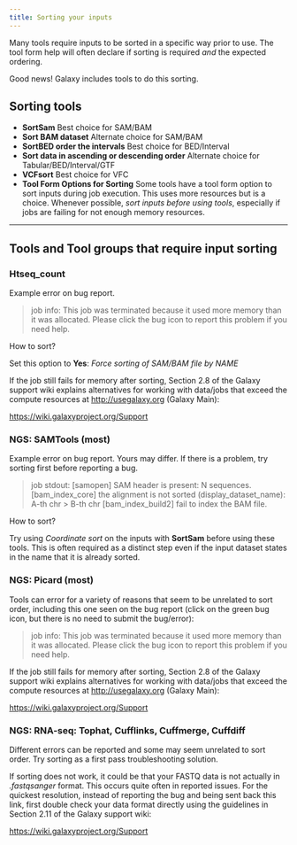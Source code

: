 ```yaml
---
title: Sorting your inputs
---
```


Many tools require inputs to be sorted in a specific way prior to use. The tool form help will often declare if sorting is required *and* the expected ordering. 

Good news! Galaxy includes tools to do this sorting.

## Sorting tools

* **SortSam** Best choice for SAM/BAM
* **Sort BAM dataset** Alternate choice for SAM/BAM
* **SortBED order the intervals** Best choice for BED/Interval
* **Sort data in ascending or descending order** Alternate choice for Tabular/BED/Interval/GTF
* **VCFsort** Best choice for VFC
* **Tool Form Options for Sorting** Some tools have a tool form option to sort inputs during job execution. This uses more resources but is a choice. Whenever possible, _sort inputs before using tools_, especially if jobs are failing for not enough memory resources.

- - - 

## Tools and Tool groups that require input sorting

### Htseq_count

Example error on bug report. 

> job info:
> This job was terminated because it used more memory than it was allocated.
> Please click the bug icon to report this problem if you need help.

How to sort?

Set this option to **Yes**: _Force sorting of SAM/BAM file by NAME_

If the job still fails for memory after sorting, Section 2.8 of the Galaxy support wiki explains alternatives for working with data/jobs that exceed the compute resources at http://usegalaxy.org (Galaxy Main):

https://wiki.galaxyproject.org/Support

### NGS: SAMTools (most)

Example error on bug report. Yours may differ. If there is a problem, try sorting first before reporting a bug.

> job stdout:
> [samopen] SAM header is present: N sequences.
> [bam_index_core] the alignment is not sorted (display_dataset_name): A-th chr > B-th chr
> [bam_index_build2] fail to index the BAM file.

How to sort?

Try using *Coordinate sort* on the inputs with **SortSam** before using these tools. This is often required as a distinct step even if the input dataset states in the name that it is already sorted.


### NGS: Picard (most)

Tools can error for a variety of reasons that seem to be unrelated to sort order, including this one seen on the bug report (click on the green bug icon, but there is no need to submit the bug/error):

> job info:
> This job was terminated because it used more memory than it was allocated.
> Please click the bug icon to report this problem if you need help.

If the job still fails for memory after sorting, Section 2.8 of the Galaxy support wiki explains alternatives for working with data/jobs that exceed the compute resources at http://usegalaxy.org (Galaxy Main):

https://wiki.galaxyproject.org/Support

### NGS: RNA-seq: Tophat, Cufflinks, Cuffmerge, Cuffdiff

Different errors can be reported and some may seem unrelated to sort order. Try sorting as a first pass troubleshooting solution.

If sorting does not work, it could be that your FASTQ data is not actually in *.fastqsanger* format. This occurs quite often in reported issues. For the quickest resolution, instead of reporting the bug and being sent back this link, first double check your data format directly using the guidelines in Section 2.11 of the Galaxy support wiki:

https://wiki.galaxyproject.org/Support
